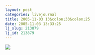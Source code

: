 ```yaml
---
layout: post
categories: livejournal
title: 2005-11-03 13&colon;33&colon;25
date: 2005-11-03 13:33:25
lj_slug: 213879
lj_id: 213879
---
```

[![](http://www.dieselsweeties.com/hstrips/0/1/3/4/01349.png)](http://www.dieselsweeties.com/archive.php?s=1349)
